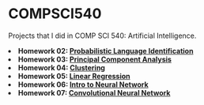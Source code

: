 # COMPSCI540

<p> Projects that I did in COMP SCI 540: Artificial Intelligence.
  <li> <b>Homework 02: <a href="https://github.com/arunike/COMPSCI540/tree/main/Homework%2002/hw2.pdf/" target="blank">Probabilistic Language Identification</a> </b> </li> 
  <li> <b>Homework 03: <a href="https://github.com/arunike/COMPSCI540/tree/main/Homework%2003/hw3.pdf/" target="blank">Principal Component Analysis</a> </b </li>
  <li> <b>Homework 04: <a href="https://github.com/arunike/COMPSCI540/tree/main/Homework%2004/hw4.pdf/" target="blank">Clustering</a> </b </li>
  <li> <b>Homework 05: <a href="https://github.com/arunike/COMPSCI540/tree/main/Homework%2005/hw5.pdf/" target="blank">Linear Regression</a> </b </li>
  <li> <b>Homework 06: <a href="https://github.com/arunike/COMPSCI540/tree/main/Homework%2006/hw6.pdf/" target="blank">Intro to Neural Network</a> </b </li>
  <li> <b>Homework 07: <a href="https://github.com/arunike/COMPSCI540/tree/main/Homework%2007/hw7.pdf/" target="blank">Convolutional Neural Network</a> </b </li>
</p>
